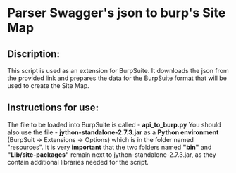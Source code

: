 # Parser Swagger's json to burp's Site Map
## Discription:
This script is used as an extension for BurpSuite. It downloads the json from the provided link and prepares the data for the BurpSuite format that will be used to create the Site Map.

## Instructions for use:
The file to be loaded into BurpSuite is called - **api_to_burp.py**
You should also use the file - **jython-standalone-2.7.3.jar** as a **Python environment** (BurpSuit -> Extensions -> Options) which is in the folder named "resources".
It is very **important** that the two folders named **"bin"** and **"Lib/site-packages"** remain next to jython-standalone-2.7.3.jar, as they contain additional libraries needed for the script.
